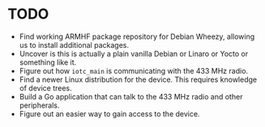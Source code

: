 # TODO

* Find working ARMHF package repository for Debian Wheezy, allowing us to install additional packages.
* Uncover is this is actually a plain vanilla Debian or Linaro or Yocto or something like it.
* Figure out how `iotc_main` is communicating with the 433 MHz radio.
* Find a newer Linux distribution for the device. This requires knowledge of device trees.
* Build a Go application that can talk to the 433 MHz radio and other peripherals.
* Figure out an easier way to gain access to the device.

